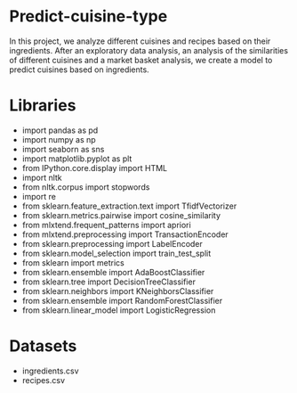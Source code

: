 # Predict-cuisine-type

In this project, we analyze different cuisines and recipes based on their ingredients. 
After an exploratory data analysis, an analysis of the similarities of different cuisines and a market basket analysis, we create a model to predict cuisines based on ingredients.

# Libraries
- import pandas as pd
- import numpy as np
- import seaborn as sns
- import matplotlib.pyplot as plt
- from IPython.core.display import HTML
- import nltk
- from nltk.corpus import stopwords
- import re
- from sklearn.feature_extraction.text import TfidfVectorizer
- from sklearn.metrics.pairwise import cosine_similarity
- from mlxtend.frequent_patterns import apriori
- from mlxtend.preprocessing import TransactionEncoder
- from sklearn.preprocessing import LabelEncoder
- from sklearn.model_selection import train_test_split
- from sklearn import metrics
- from sklearn.ensemble import AdaBoostClassifier
- from sklearn.tree import DecisionTreeClassifier
- from sklearn.neighbors import KNeighborsClassifier
- from sklearn.ensemble import RandomForestClassifier
- from sklearn.linear_model import LogisticRegression

# Datasets
- ingredients.csv
- recipes.csv
